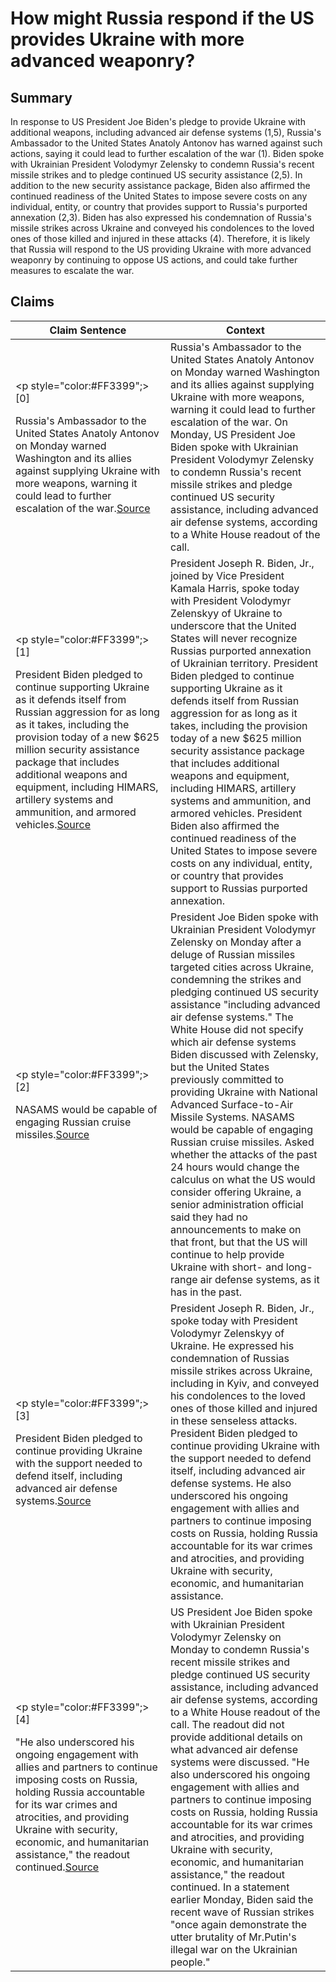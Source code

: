 # How might Russia respond if the US provides Ukraine with more advanced weaponry?

## Summary
In response to US President Joe Biden's pledge to provide Ukraine with additional weapons, including advanced air defense systems (1,5), Russia's Ambassador to the United States Anatoly Antonov has warned against such actions, saying it could lead to further escalation of the war (1). Biden spoke with Ukrainian President Volodymyr Zelensky to condemn Russia's recent missile strikes and to pledge continued US security assistance (2,5). In addition to the new security assistance package, Biden also affirmed the continued readiness of the United States to impose severe costs on any individual, entity, or country that provides support to Russia's purported annexation (2,3). Biden has also expressed his condemnation of Russia's missile strikes across Ukraine and conveyed his condolences to the loved ones of those killed and injured in these attacks (4). Therefore, it is likely that Russia will respond to the US providing Ukraine with more advanced weaponry by continuing to oppose US actions, and could take further measures to escalate the war.

## Claims
| Claim Sentence | Context |
|---|---|
|<p style="color:#FF3399";>[0]</p>Russia's Ambassador to the United States Anatoly Antonov on Monday warned Washington and its allies against supplying Ukraine with more weapons, warning it could lead to further escalation of the war.<a href="https://www.cnn.com/europe/live-news/russia-ukraine-war-news-10-11-22/h_722c4dbb79752893211cc5f694d6fe9d" target="_blank">Source</a>| Russia's Ambassador to the United States Anatoly Antonov on Monday warned Washington and its allies against supplying Ukraine with more weapons, warning it could lead to further escalation of the war. On Monday, US President Joe Biden spoke with Ukrainian President Volodymyr Zelensky to condemn Russia's recent missile strikes and pledge continued US security assistance, including advanced air defense systems, according to a White House readout of the call.|
|<p style="color:#FF3399";>[1]</p>President Biden pledged to continue supporting Ukraine as it defends itself from Russian aggression for as long as it takes, including the provision today of a new $625 million security assistance package that includes additional weapons and equipment, including HIMARS, artillery systems and ammunition, and armored vehicles.<a href="https://www.whitehouse.gov/briefing-room/statements-releases/2022/10/04/readout-of-president-bidens-call-with-president-zelenskyy-of-ukraine-10/" target="_blank">Source</a>| President Joseph R. Biden, Jr., joined by Vice President Kamala Harris, spoke today with President Volodymyr Zelenskyy of Ukraine to underscore that the United States will never recognize Russias purported annexation of Ukrainian territory. President Biden pledged to continue supporting Ukraine as it defends itself from Russian aggression for as long as it takes, including the provision today of a new $625 million security assistance package that includes additional weapons and equipment, including HIMARS, artillery systems and ammunition, and armored vehicles. President Biden also affirmed the continued readiness of the United States to impose severe costs on any individual, entity, or country that provides support to Russias purported annexation.|
|<p style="color:#FF3399";>[2]</p>NASAMS would be capable of engaging Russian cruise missiles.<a href="https://www.cnn.com/europe/live-news/russia-ukraine-war-news-10-11-22/h_f64f96935837ce13140eb281653c2468" target="_blank">Source</a>| President Joe Biden spoke with Ukrainian President Volodymyr Zelensky on Monday after a deluge of Russian missiles targeted cities across Ukraine, condemning the strikes and pledging continued US security assistance "including advanced air defense systems." The White House did not specify which air defense systems Biden discussed with Zelensky, but the United States previously committed to providing Ukraine with National Advanced Surface-to-Air Missile Systems. NASAMS would be capable of engaging Russian cruise missiles. Asked whether the attacks of the past 24 hours would change the calculus on what the US would consider offering Ukraine, a senior administration official said they had no announcements to make on that front, but that the US will continue to help provide Ukraine with short- and long-range air defense systems, as it has in the past.|
|<p style="color:#FF3399";>[3]</p>President Biden pledged to continue providing Ukraine with the support needed to defend itself, including advanced air defense systems.<a href="https://www.whitehouse.gov/briefing-room/statements-releases/2022/10/10/readout-of-president-joe-bidens-call-with-president-volodymyr-zelenskyy-of-ukraine/" target="_blank">Source</a>| President Joseph R. Biden, Jr., spoke today with President Volodymyr Zelenskyy of Ukraine. He expressed his condemnation of Russias missile strikes across Ukraine, including in Kyiv, and conveyed his condolences to the loved ones of those killed and injured in these senseless attacks. President Biden pledged to continue providing Ukraine with the support needed to defend itself, including advanced air defense systems. He also underscored his ongoing engagement with allies and partners to continue imposing costs on Russia, holding Russia accountable for its war crimes and atrocities, and providing Ukraine with security, economic, and humanitarian assistance.|
|<p style="color:#FF3399";>[4]</p>"He also underscored his ongoing engagement with allies and partners to continue imposing costs on Russia, holding Russia accountable for its war crimes and atrocities, and providing Ukraine with security, economic, and humanitarian assistance," the readout continued.<a href="https://www.cnn.com/europe/live-news/russia-ukraine-war-news-10-10-22/h_41294d04001fdcae771da5132a3028cd" target="_blank">Source</a>| US President Joe Biden spoke with Ukrainian President Volodymyr Zelensky on Monday to condemn Russia's recent missile strikes and pledge continued US security assistance, including advanced air defense systems, according to a White House readout of the call. The readout did not provide additional details on what advanced air defense systems were discussed. "He also underscored his ongoing engagement with allies and partners to continue imposing costs on Russia, holding Russia accountable for its war crimes and atrocities, and providing Ukraine with security, economic, and humanitarian assistance," the readout continued. In a statement earlier Monday, Biden said the recent wave of Russian strikes "once again demonstrate the utter brutality of Mr.Putin's illegal war on the Ukrainian people."|
